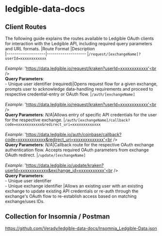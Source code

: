 # ledgible-data-docs

## Client Routes
The following guide explains the routes available to Ledgible OAuth clients for interaction with the Ledgible API, including required query parameters and URL formats.
|Route Format     |Description          
|--------------------|--------------------
|`/request/[exchangeName]?userId=xxxxxxxxxxxx` <br /><br /> *Example*: 'https://data.ledgible.io/request/kraken?userId=xxxxxxxxxxxx'<br /><br /> **Query Parameters**: <br /> - Unique user identifier (required)|Opens request flow for a given exchange, prompts user to acknowledge data-handling requirements and proceed to respective credential-entry or OAuth flow.
|`/auth/[exchangeName]` <br /><br /> *Example*: 'https://data.ledgible.io/request/kraken?userId=xxxxxxxxxxxx'<br /><br /> **Query Parameters**: *N/A*|Allows entry of specific API credentials for the user for the respective exchange.
|`/auth/[exchangeName]/callback?code=xxxxxxxxxxxx&redirect_uri=xxxxxxxxxxxxx` <br /><br /> *Example*: 'https://data.ledgible.io/auth/coinbase/callback?code=xxxxxxxxxxxx&redirect_uri=xxxxxxxxxxxxx'<br /><br /> **Query Parameters**: *N/A*|Callback route for the respective OAuth exchange authentication flow. Accepts required OAuth parameters from exchange OAuth redirect.
|`/update/[exchangeName]` <br /><br /> *Example*: 'https://data.ledgible.io/update/kraken?userId=xxxxxxxxxxxx&exchange_id=xxxxxxxxxxx'<br /><br /> **Query Parameters**: <br /> - Unique user identifier <br /> - Unique exchange identifier |Allows an existing user with an existing exchange to update existing API credentials or re-auth through the exchange's OAuth flow to re-establish access based on matching exchange/uses IDs.


## Collection for Insomnia / Postman

https://github.com/Verady/ledgible-data-docs/Insomnia_Ledgible-Data.json
